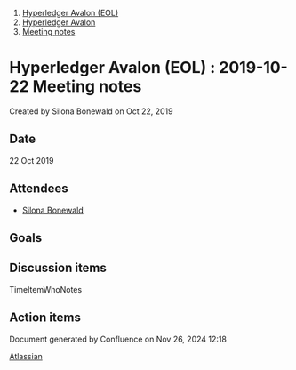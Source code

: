 1. [Hyperledger Avalon (EOL)](index.html)
2. [Hyperledger Avalon](Hyperledger-Avalon_17301509.html)
3. [Meeting notes](Meeting-notes_17301533.html)

# Hyperledger Avalon (EOL) : 2019-10-22 Meeting notes

Created by Silona Bonewald on Oct 22, 2019

## Date

22 Oct 2019

## Attendees

- [Silona Bonewald](https://lf-hyperledger.atlassian.net/wiki/people/712020:60ad7903-c627-4d15-ac02-e45d3098bd8e?ref=confluence)

## Goals

## Discussion items

TimeItemWhoNotes

## Action items

Document generated by Confluence on Nov 26, 2024 12:18

[Atlassian](http://www.atlassian.com/)
